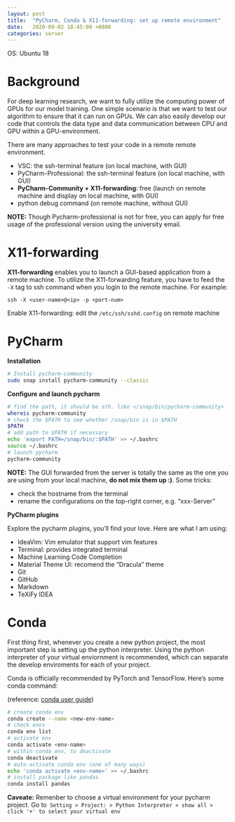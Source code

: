 ```yaml
---
layout: post
title:  "PyCharm, Conda & X11-forwarding: set up remote environment"
date:   2020-09-02 18:45:00 +0800
categories: server
---
```


OS: Ubuntu 18

# Background

For deep learning research, we want to fully utilize the computing power of GPUs for our model training. One simple scenario is that we want to test our algorithm to ensure that it can run on GPUs. We can also easily develop our code that controls the data type and data communication between CPU and GPU within a GPU-environment. 

There are many approaches to test your code in a remote remote environment. 

* VSC: the ssh-terminal feature (on local machine, with GUI)
* PyCharm-Professional: the ssh-terminal feature (on local machine, with GUI)
* **PyCharm-Community + X11-forwarding**: free (launch on remote machine and display on local machine, with GUI)
* python debug command (on remote machine, without GUI)

**NOTE:**  Though Pycharm-professional is not for free, you can apply for free usage of the professional version using the university email. 

#  X11-forwarding

**X11-forwarding** enables you to launch a GUI-based application from a remote machine. To utilize the X11-forwarding feature, you have to feed the `-X` tag to ssh command when you login to the  remote machine. For example:

```
ssh -X <user-name>@<ip> -p <port-num>
```

Enable X11-forwarding: edit the `/etc/ssh/sshd.config` on remote machine

# PyCharm

 **Installation**

```bash
# Install pycharm-community
sudo snap install pycharm-community --classic
```

**Configure and launch pycharm**

```bash
# find the path, it should be sth. like </snap/bin/pycharm-community>
whereis pycharm-community
# check the $PATH to see whether /snap/bin is in $PATH
$PATH
# add path to $PATH if necessary
echo 'export PATH=/snap/bin/:$PATH' >> ~/.bashrc
source ~/.bashrc
# launch pycharm
pycharm-community
```

**NOTE:** The GUI forwarded from the server is totally the same as the one you are using from your local machine, **do not mix them up :)**. Some tricks:

* check the hostname from the terminal
* rename the configurations on the top-right corner, e.g. “xxx-Server”

**PyCharm plugins**

Explore the pycharm plugins, you’ll find your love. Here are what I am using:

* IdeaVim: Vim emulator that support vim features
* Terminal: provides integrated terminal
* Machine Learning Code Completion
* Material Theme UI: recomend the “Dracula” theme
* Git
* GitHub
* Markdown
* TeXiFy IDEA

# Conda

First thing first, whenever you create a new python project, the most important step is setting up the python interpreter. Using the python interpreter of your virtual enviornment is recommended, which can separate the develop enviroments for each of your project. 

Conda is officially recommended by PyTorch and TensorFlow. Here’s some conda command: 

(reference: [conda user guide](https://docs.conda.io/projects/conda/en/latest/user-guide/index.html))

```bash
# create conda env
conda create --name <new-env-name>
# check envs
conda env list
# activate env
conda activate <env-name>
# within conda env, to deactivate
conda deactivate
# auto-activate conda env (one of many ways)
echo 'conda activate <env-name>' >> ~/.bashrc
# install package like pandas
conda install pandas
```

**Caveate:** Remenber to choose a virtual environment for your pycharm project. Go to` Setting > Project: > Python Interpreter > show all > click '+' to select your virtual env`

